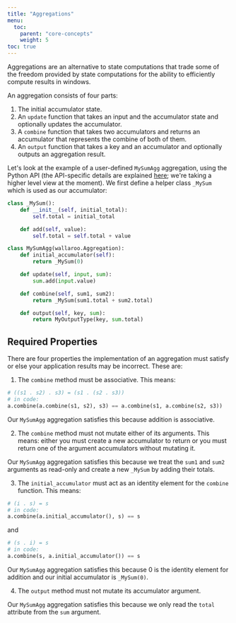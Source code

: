 ```yaml
---
title: "Aggregations"
menu:
  toc:
    parent: "core-concepts"
    weight: 5
toc: true
---
```

Aggregations are an alternative to state computations that trade some of the freedom provided by state computations for the ability to efficiently compute results in windows. 

An aggregation consists of four parts:
1) The initial accumulator state.
2) An `update` function that takes an input and the accumulator state and optionally updates the accumulator.
3) A `combine` function that takes two accumulators and returns an accumulator that represents the combine of both of them.
4) An `output` function that takes a key and an accumulator and optionally outputs an aggregation result.

Let's look at the example of a user-defined `MySumAgg` aggregation, using the Python API (the API-specific details are explained [here](/python-tutorial/api); we're taking a higher level view at the moment). We first define a helper class `_MySum` which is used as our accumulator:

```python
class _MySum():
    def __init__(self, initial_total):
        self.total = initial_total

    def add(self, value):
        self.total = self.total + value

class MySumAgg(wallaroo.Aggregation):
    def initial_accumulator(self):
        return _MySum(0)

    def update(self, input, sum):
        sum.add(input.value)

    def combine(self, sum1, sum2):
        return _MySum(sum1.total + sum2.total)

    def output(self, key, sum):
        return MyOutputType(key, sum.total)
```

## Required Properties

There are four properties the implementation of an aggregation must satisfy or else your application results may be incorrect. These are:

1) The `combine` method must be associative. This means:
```python
# ((s1 . s2) . s3) = (s1 . (s2 . s3))
# in code:
a.combine(a.combine(s1, s2), s3) == a.combine(s1, a.combine(s2, s3))
```
Our `MySumAgg` aggregation satisfies this because addition is associative.

2) The `combine` method must not mutate either of its arguments. This means: either you must create a new accumulator to return or you must return one of 
the argument accumulators without mutating it.

Our `MySumAgg` aggregation satisfies this because we treat the `sum1` and `sum2` arguments as read-only and create a new `_MySum` by adding their totals.

3) The `initial_accumulator` must act as an identity element for the `combine` function. This means:
```python
# (i . s) = s
# in code:
a.combine(a.initial_accumulator(), s) == s
```
and
```python
# (s . i) = s
# in code:
a.combine(s, a.initial_accumulator()) == s
```
Our `MySumAgg` aggregation satisfies this because 0 is the identity element for addition and our initial accumulator is `_MySum(0)`.

4) The `output` method must not mutate its accumulator argument.

Our `MySumAgg` aggregation satisfies this because we only read the `total` attribute from the `sum` argument.
